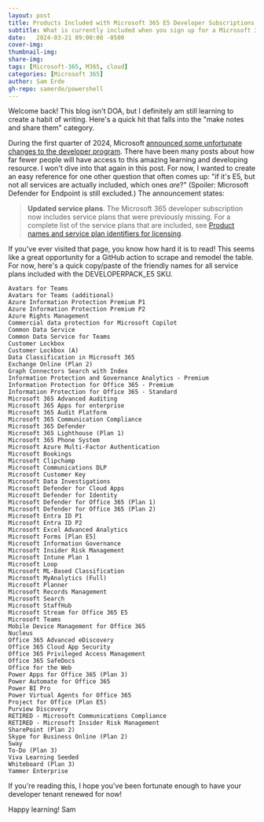 ```yaml
---
layout: post
title: Products Included with Microsoft 365 E5 Developer Subscriptions
subtitle: What is currently included when you sign up for a Microsoft 365 E5 developer subscription?
date:   2024-03-21 09:00:00 -0500
cover-img: 
thumbnail-img: 
share-img: 
tags: [Microsoft-365, M365, cloud]
categories: [Microsoft 365]
author: Sam Erde
gh-repo: samerde/powershell
---
```


Welcome back! This blog isn't DOA, but I definitely am still learning to create a habit of writing. Here's a quick hit that falls into the "make notes and share them" category.

During the first quarter of 2024, Microsoft [announced some unfortunate changes to the developer program](https://devblogs.microsoft.com/microsoft365dev/stay-ahead-of-the-game-with-the-latest-updates-to-the-microsoft-365-developer-program/). There have been many posts about how far fewer people will have access to this amazing learning and developing resource. I won't dive into that again in this post. For now, I wanted to create an easy reference for one other question that often comes up: "if it's E5, but not all services are actually included, which ones *are*?" (Spoiler: Microsoft Defender for Endpoint is still excluded.) The announcement states:

> **Updated service plans**. The Microsoft 365 developer subscription now includes service plans that were previously missing. For a complete list of the service plans that are included, see [Product names and service plan identifiers for licensing](https://learn.microsoft.com/en-us/entra/identity/users/licensing-service-plan-reference?source=devblogs).

If you've ever visited that page, you know how hard it is to read! This seems like a great opportunity for a GitHub action to scrape and remodel the table. For now, here's a quick copy/paste of the friendly names for all service plans included with the DEVELOPERPACK_E5 SKU.

```
Avatars for Teams
Avatars for Teams (additional)
Azure Information Protection Premium P1
Azure Information Protection Premium P2
Azure Rights Management
Commercial data protection for Microsoft Copilot
Common Data Service
Common Data Service for Teams
Customer Lockbox
Customer Lockbox (A)
Data Classification in Microsoft 365
Exchange Online (Plan 2)
Graph Connectors Search with Index
Information Protection and Governance Analytics - Premium
Information Protection for Office 365 - Premium
Information Protection for Office 365 - Standard
Microsoft 365 Advanced Auditing
Microsoft 365 Apps for enterprise
Microsoft 365 Audit Platform
Microsoft 365 Communication Compliance
Microsoft 365 Defender
Microsoft 365 Lighthouse (Plan 1)
Microsoft 365 Phone System
Microsoft Azure Multi-Factor Authentication
Microsoft Bookings
Microsoft Clipchamp
Microsoft Communications DLP
Microsoft Customer Key
Microsoft Data Investigations
Microsoft Defender for Cloud Apps
Microsoft Defender for Identity
Microsoft Defender for Office 365 (Plan 1)
Microsoft Defender for Office 365 (Plan 2)
Microsoft Entra ID P1
Microsoft Entra ID P2
Microsoft Excel Advanced Analytics
Microsoft Forms [Plan E5]
Microsoft Information Governance
Microsoft Insider Risk Management
Microsoft Intune Plan 1
Microsoft Loop
Microsoft ML-Based Classification
Microsoft MyAnalytics (Full)
Microsoft Planner
Microsoft Records Management
Microsoft Search
Microsoft StaffHub
Microsoft Stream for Office 365 E5
Microsoft Teams
Mobile Device Management for Office 365
Nucleus
Office 365 Advanced eDiscovery
Office 365 Cloud App Security
Office 365 Privileged Access Management
Office 365 SafeDocs
Office for the Web
Power Apps for Office 365 (Plan 3)
Power Automate for Office 365
Power BI Pro
Power Virtual Agents for Office 365
Project for Office (Plan E5)
Purview Discovery
RETIRED - Microsoft Communications Compliance
RETIRED - Microsoft Insider Risk Management
SharePoint (Plan 2)
Skype for Business Online (Plan 2)
Sway
To-Do (Plan 3)
Viva Learning Seeded
Whiteboard (Plan 3)
Yammer Enterprise
```

If you're reading this, I hope you've been fortunate enough to have your developer tenant renewed for now! 

Happy learning!
Sam
